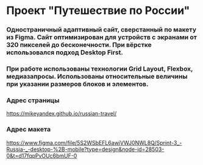 # Проект "Путешествие по России"

### Одностраничный адаптивный сайт, сверстанный по макету из Figma. Сайт оптимизирован для устройств с экранами от 320 пикселей до бесконечности. При вёрстке использовался подход Desktop First.

### При работе использованы технологии Grid Layout, Flexbox, медиазапросы. Использованы относительные величины при указании размеров блоков и элементов.

### Адрес страницы
https://mikeyandex.github.io/russian-travel/

### Адрес макета
https://www.figma.com/file/5S2WSbEFL6awjVWJ0NWL8Q/Sprint-3_-Russia-_-desktop-%2B-mobile?type=design&node-id=28503-0&t=d17fqpPvOUc6bmUF-0
